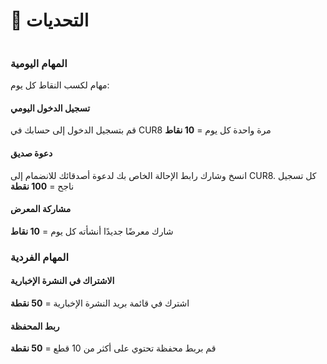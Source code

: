 # 🥇 التحديات

<figure><img src="../../.gitbook/assets/Screenshot 2025-03-23 at 11.00.50.png" alt=""><figcaption></figcaption></figure>

### المهام اليومية

مهام لكسب النقاط كل يوم:

#### تسجيل الدخول اليومي

قم بتسجيل الدخول إلى حسابك في CUR8 مرة واحدة كل يوم = **10 نقاط**

#### دعوة صديق

انسخ وشارك رابط الإحالة الخاص بك لدعوة أصدقائك للانضمام إلى CUR8. كل تسجيل ناجح = **100 نقطة**

#### مشاركة المعرض

شارك معرضًا جديدًا أنشأته كل يوم = **10 نقاط**

### المهام الفردية

#### الاشتراك في النشرة الإخبارية

اشترك في قائمة بريد النشرة الإخبارية = **50 نقطة**&#x20;

#### ربط المحفظة

قم بربط محفظة تحتوي على أكثر من 10 قطع = **50 نقطة**